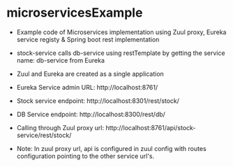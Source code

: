 # microservicesExample
- Example code of Microservices implementation using Zuul proxy, Eureka service registy & Spring boot rest implementation

- stock-service calls db-service using restTemplate by getting the service name: db-service from Eureka
- Zuul and Eureka are created as a single application

- Eureka Service admin URL: http://localhost:8761/
- Stock service endpoint: http://localhost:8301/rest/stock/
- DB Service endpoint: http://localhost:8300/rest/db/
- Calling through Zuul proxy url: http://localhost:8761/api/stock-service/rest/stock/

* Note: In zuul proxy url, api is configured in zuul config with routes configuration pointing to the other service url's.
